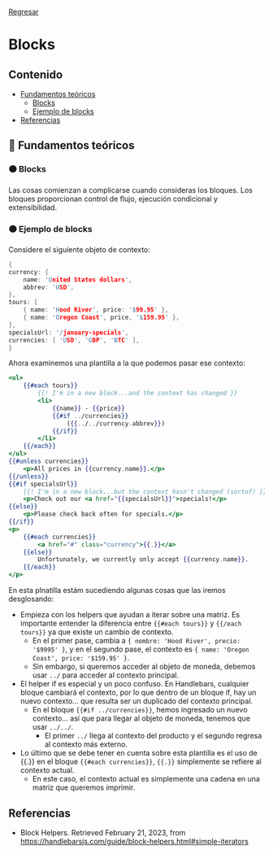 [Regresar](/CodingBootcampsESPOL-FullStackDeveloper/)

# Blocks

## Contenido

- [Fundamentos teóricos](#fundamentos_teoricos)
  - [Blocks](#block)
  - [Ejemplo de blocks](#ejemplo_blocks)
- [Referencias](#referencias)

<a name="fundamentos_teoricos"> </a>

## 📑 Fundamentos teóricos

<a name="block"> </a>

### 🟠 Blocks

Las cosas comienzan a complicarse cuando consideras los bloques. Los bloques proporcionan control de flujo, ejecución condicional y extensibilidad.

<a name="ejemplo_blocks"> </a>

### 🟠 Ejemplo de blocks

Considere el siguiente objeto de contexto:

```h
{
currency: {
    name: 'United States dollars',
    abbrev: 'USD',
},
tours: [
    { name: 'Hood River', price: '$99.95' },
    { name: 'Oregon Coast', price, '$159.95' },
],
specialsUrl: '/january-specials',
currencies: [ 'USD', 'GBP', 'BTC' ],
}
```

Ahora examinemos una plantilla a la que podemos pasar ese contexto:

```handlebars 
<ul>
    {{#each tours}}
        {{! I'm in a new block...and the context has changed }}
        <li>
            {{name}} - {{price}}
            {{#if ../currencies}}
                ({{../../currency.abbrev}})
            {{/if}}
        </li>
    {{/each}}
</ul>
{{#unless currencies}}
    <p>All prices in {{currency.name}}.</p>
{{/unless}}
{{#if specialsUrl}}
    {{! I'm in a new block...but the context hasn't changed (sortof) }}
    <p>Check out our <a href="{{specialsUrl}}">specials!</p>
{{else}}
    <p>Please check back often for specials.</p>
{{/if}}
<p>
    {{#each currencies}}
        <a href="#" class="currency">{{.}}</a>
    {{else}}
        Unfortunately, we currently only accept {{currency.name}}.
    {{/each}}
</p>
```
En esta plnatilla estám sucediendo algunas cosas que las iremos desglosando:
+ Empieza con los helpers que ayudan a iterar sobre una matriz. Es importante entender la diferencia entre `{{#each tours}}` y `{{/each tours}}` ya que existe un cambio de contexto.
    + En el primer pase, cambia a `{ nombre: 'Hood River', precio: '$9995' }`, y en el segundo pase, el contexto es `{ name: 'Oregon Coast', price: '$159.95' }`.
    + Sin embargo, si queremos acceder al objeto de moneda, debemos usar `../` para acceder al contexto principal.
+ El helper if es especial y un poco confuso. En Handlebars, cualquier bloque cambiará el contexto, por lo que dentro de un bloque if, hay un nuevo contexto... que resulta ser un duplicado del contexto principal.
    + En el bloque `{{#if ../currencies}}`, hemos ingresado un nuevo contexto... así que para llegar al objeto de moneda, tenemos que usar `../../`.
        + El primer `../` llega al contexto del producto y el segundo regresa al contexto más externo.
+ Lo último que se debe tener en cuenta sobre esta plantilla es el uso de {{.}} en el bloque `{{#each currencies}}`,  `{{.}}` simplemente se refiere al contexto actual. 
    + En este caso, el contexto actual es simplemente una cadena en una matriz que queremos imprimir.



<a name="referencias"></a>

## Referencias

* Block Helpers. Retrieved February 21, 2023, from https://handlebarsjs.com/guide/block-helpers.html#simple-iterators 

